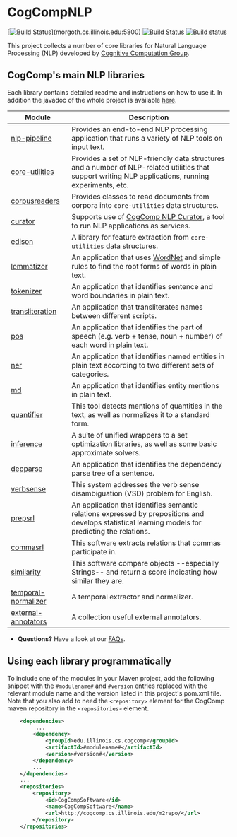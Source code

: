 # CogCompNLP
[![Build Status](http://morgoth.cs.illinois.edu:5800/app/rest/builds/buildType:(id:CogcompNlp_Build)/statusIcon)](morgoth.cs.illinois.edu:5800)
[![Build Status](http://morgoth.cs.illinois.edu:8080/buildStatus/icon?job=cogcomp-nlp)](http://morgoth.cs.illinois.edu:8080/job/cogcomp-nlp/)
[![Build status](https://ci.appveyor.com/api/projects/status/f53iv8435rq875ex/branch/master?svg=true)](https://ci.appveyor.com/project/bhargavm/illinois-cogcomp-nlp/branch/master)


This project collects a number of core libraries for Natural Language Processing (NLP) developed 
by [Cognitive Computation Group](https://cogcomp.cs.illinois.edu).  

## CogComp's main NLP libraries

Each library contains detailed readme and instructions on how to use it. In addition the javadoc of the whole project is available [here](http://cogcomp.cs.illinois.edu/software/doc/apidocs/). 

| Module | Description |
|----------|------------|
| [nlp-pipeline](pipeline/README.md) | Provides an end-to-end NLP processing application that runs a variety of NLP tools on input text. |
| [core-utilities](core-utilities/README.md) | Provides a set of NLP-friendly data structures and a number of  NLP-related utilities that support writing NLP applications, running experiments, etc. |
| [corpusreaders](corpusreaders/README.md) | Provides classes to read documents from corpora into `core-utilities` data structures. |
| [curator](curator/README.md) | Supports use of [CogComp NLP Curator](http://cogcomp.cs.illinois.edu/page/software_view/Curator), a tool to run NLP applications as services. |
| [edison](edison/README.md) | A library for feature extraction from `core-utilities` data structures.  | 
| [lemmatizer](lemmatizer/README.md)  |  An application that uses [WordNet](https://wordnet.princeton.edu/) and simple rules to find the root forms of words in plain text. |
| [tokenizer](tokenizer/README.md) | An application that identifies sentence and word boundaries in plain text. |
| [transliteration](transliteration/README.md) | An application that transliterates names between different scripts. | 
| [pos](pos/README.md)  | An application that identifies the part of speech (e.g. verb + tense, noun + number) of each word in plain text.  |  
| [ner](ner/README.md) | An application that identifies named entities in plain text according to two different sets of categories.  |
| [md](md/README.md) | An application that identifies entity mentions in plain text.  |
| [quantifier](quantifier/README.md) | This tool detects mentions of quantities in the text, as well as normalizes it to a standard form. |
| [inference](inference/README.md) |  A suite of unified wrappers to a set optimization libraries, as well as some basic approximate solvers. |
| [depparse](depparse/README.md) | An application that identifies the dependency parse tree of a sentence. |
| [verbsense](verbsense/README.md) | This system addresses the verb sense disambiguation (VSD) problem for English. |
| [prepsrl](prepsrl/README.md) | An application that identifies semantic relations expressed by prepositions and develops statistical learning models for predicting the relations. |
| [commasrl](commasrl/README.md) | This software extracts relations that commas participate in. |
| [similarity](similarity/README.md) | This software compare objects --especially Strings-- and return a score indicating how similar they are. |
| [temporal-normalizer](temporal-normalizer/README.md) | A temporal extractor and normalizer.  |
| [external-annotators](external/README.md) | A collection useful external annotators.  |


 - **Questions?** Have a look at our [FAQs](faq.md).

## Using each library programmatically 

To include one of the modules in your Maven project, add the following snippet with the
   `#modulename#` and `#version` entries replaced with the relevant module name and the 
   version listed in this project's pom.xml file. Note that you also add to need the
   `<repository>` element for the CogComp maven repository in the `<repositories>` element.
    
```xml 
    <dependencies>
         ...
        <dependency>
            <groupId>edu.illinois.cs.cogcomp</groupId>
            <artifactId>#modulename#</artifactId>
            <version>#version#</version>
        </dependency>
        ...
    </dependencies>
    ...
    <repositories>
        <repository>
            <id>CogCompSoftware</id>
            <name>CogCompSoftware</name>
            <url>http://cogcomp.cs.illinois.edu/m2repo/</url>
        </repository>
    </repositories>
```
